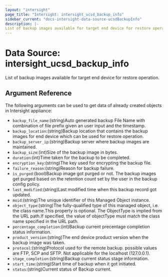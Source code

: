 ```yaml
---
layout: "intersight"
page_title: "Intersight: intersight_ucsd_backup_info"
sidebar_current: "docs-intersight-data-source-ucsdBackupInfo"
description: |-
List of backup images available for target end device for restore operation.
---
```


# Data Source: intersight_ucsd_backup_info
List of backup images available for target end device for restore operation.
## Argument Reference
The following arguments can be used to get data of already created objects in Intersight appliance:
* `backup_file_name`:(string)Auto generated backup File Name with combination of file prefix given an user input and the timestamp.
* `backup_location`:(string)Backup location that contains the backup images for end device which can be used for restore operation.
* `backup_server_ip`:(string)Backup server where backup images are maintained.
* `backup_size`:(int)Size of the backup image in bytes.
* `duration`:(int)Time taken for the backup to be completed.
* `encryption_key`:(string)The key used for encrypting the backup file.
* `failure_reason`:(string)Reason for backup failure.
* `is_purged`:(bool)Backup image got purged or not. The backup images get purged based on the retention count set by the user in the backup config policy.
* `last_modified`:(string)Last modified time when this backup record got updated.
* `moid`:(string)The unique identifier of this Managed Object instance.
* `object_type`:(string)The fully-qualified type of this managed object, i.e. the class name.This property is optional. The ObjectType is implied from the URL path.If specified, the value of objectType must match the class name specified in the URL path.
* `percentage_completion`:(int)Backup current precentage completion status information.
* `product_version`:(string)The end device product version when the backup image was taken.
* `protocol`:(string)Protocol used for the remote backup. possible values are FTP, SCP and SFTP. Not applicable for the localhost (127.0.0.1).
* `stage_completion`:(string)Backup current status stage information.
* `start_time`:(string)Start time of backup when it got initiated.
* `status`:(string)Current status of Backup current.
